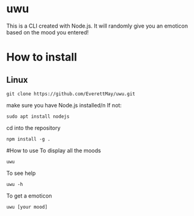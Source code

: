 # uwu
This is a CLI created with Node.js.
It will randomly give you an emoticon based on the mood you entered!

# How to install
## Linux
```
git clone https://github.com/EverettMay/uwu.git
```
make sure you have Node.js installed/n
If not:
```
sudo apt install nodejs
```
cd into the repository
```
npm install -g .
```
#How to use
To display all the moods
```
uwu
```
To see help
```
uwu -h
```
To get a emoticon
```
uwu [your mood]
```


